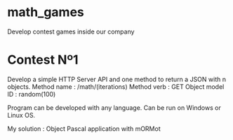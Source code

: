 # math_games
Develop contest games inside our company

# Contest Nº1
Develop a simple HTTP Server API and one method to return a JSON with n objects.
Method name : /math/(iterations)
Method verb : GET
Object model ID : random(100)

Program can be developed with any language. Can be run on Windows or Linux OS.

My solution : Object Pascal application with mORMot 



